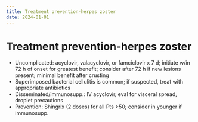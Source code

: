 ```yaml
---
title: Treatment prevention-herpes zoster
date: 2024-01-01
---
```

# Treatment prevention-herpes zoster

* Uncomplicated: acyclovir, valacyclovir, or famciclovir x 7 d; initiate w/in 72 h of onset for greatest benefit; consider after 72 h if new lesions present; minimal benefit after crusting
* Superimposed bacterial cellulitis is common; if suspected, treat with appropriate antibiotics
* Disseminated/immunosupp.: IV acyclovir, eval for visceral spread, droplet precautions
* Prevention: Shingrix (2 doses) for all Pts >50; consider in younger if immunosupp.
